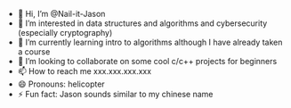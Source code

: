 - 👋 Hi, I’m @Nail-it-Jason
- 👀 I’m interested in data structures and algorithms and cybersecurity (especially cryptography)
- 🌱 I’m currently learning intro to algorithms although I have already taken a course
- 💞️ I’m looking to collaborate on some cool c/c++ projects for beginners
- 📫 How to reach me xxx.xxx.xxx.xxx
- 😄 Pronouns: helicopter
- ⚡ Fun fact: Jason sounds similar to my chinese name

<!---
Nail-it-Jason/Nail-it-Jason is a ✨ special ✨ repository because its `README.md` (this file) appears on your GitHub profile.
You can click the Preview link to take a look at your changes.
--->
